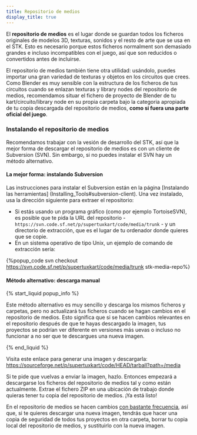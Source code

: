```yaml
---
title: Repositorio de medios
display_title: true
---
```

El **repositorio de medios** es el lugar donde se guardan todos los ficheros originales de modelos 3D, texturas, sonidos y el resto de arte que se usa en el STK. Esto es necesario porque estos ficheros normalment son demasiado grandes e incluso incompatibles con el juego, así que son reducidos o convertidos antes de incluirse.

El repositorio de medios también tiene otra utilidad: usándolo, puedes importar una gran variedad de texturas y objetos en los circuitos que crees. Como Blender es muy sensible con la estructura de los ficheros de tus circuitos cuando se enlazan texturas y library nodes del repositorio de medios, recomendamos situar el fichero de proyecto de Blender de tu kart/circuito/library node en su propia carpeta bajo la categoria apropiada de tu copia descargada del repositorio de medios, **como si fuera una parte oficial del juego**.

### Instalando el repositorio de medios

Recomendamos trabajar con la vesión de desarrollo del STK, así que la mejor forma de descargar el repositorio de medios es con un cliente de Subversion (SVN). Sin embargo, si no puedes instalar el SVN hay un método alternativo.

#### La mejor forma: instalando Subversion

Las instrucciones para instalar el Subversion están en la página [Instalando las herramientas] (Installing_Tools#subversion-client). Una vez instalado, usa la dirección siguiente para extraer el repositorio:

* Si estás usando un programa gráfico (como por ejemplo TortoiseSVN), es posible que te pida la URL del repositorio - `https://svn.code.sf.net/p/supertuxkart/code/media/trunk` - y un directorio de extracción, que es el lugar de tu ordenador donde quieres que se copie.
* En un sistema operativo de tipo Unix, un ejemplo de comando de extracción sería:

{%popup_code
svn checkout https://svn.code.sf.net/p/supertuxkart/code/media/trunk stk-media-repo%}

#### Método alternativo: descarga manual

{% start_liquid popup_info %}

Este método alternativo es muy sencillo y descarga los mismos ficheros y carpetas, pero no actualizará tus ficheros cuando se hagan cambios en el repositorio de medios. Esto significa que si se hacen cambios relevantes en el repositorio después de que te hayas descargado la imagen, tus proyectos se podrían ver diferente en versiones más uevas o incluso no funcionar a no ser que te descargues una nueva imagen.

{% end_liquid %}

Visita este enlace para generar una imagen y descargarla: <https://sourceforge.net/p/supertuxkart/code/HEAD/tarball?path=/media>

Si te pide que vuelvas a enviar la imagen, hazlo. Entonces empezará a descargarse los ficheros del repositorio de medios tal y como están actualmente. Extrae el fichero ZIP en una ubicación de trabajo donde quieras tener tu copia del repositorio de medios. ¡Ya está listo!

En el repositorio de medios se hacen cambios [con bastante frecuencia](https://sourceforge.net/p/supertuxkart/code/HEAD/log/?path=), así que, si te quieres descargar una nueva imagen, tendrás que hacer una copia de seguridad de todos tus proyectos en otra carpeta, borrar tu copia local del repositorio de medios, y sustituirlo con la nueva imagen.
